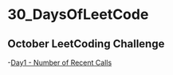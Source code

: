 # 30_DaysOfLeetCode

## October LeetCoding Challenge

-[Day1 - Number of Recent Calls](https://leetcode.com/explore/challenge/card/october-leetcoding-challenge/559/week-1-october-1st-october-7th/3480/)